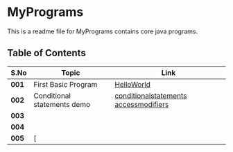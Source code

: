 # MyPrograms

This is a readme file for MyPrograms contains core java programs.

## Table of Contents

| **S.No**         | **Topic**                                                                                           | **Link**          |
|-------------------|-----------------------------------------------------------------------------------------------------|-------------------|
| **001** | First Basic Program | [HelloWorld](https://github.com/mnavyasree1906/MyPrograms/tree/feature/programs/001-firstbasicprogram)                         |
| **002**              | Conditional statements demo                                                                                                 | [conditionalstatements accessmodifiers](https://github.com/mnavyasree1906/MyPrograms/tree/feature/programs/002-conditionalstatementsdemo)         |
| **003**      |                                                                                                  |                         |
| **004**      |          |                         |
| **005**         | [                                             |                         |

